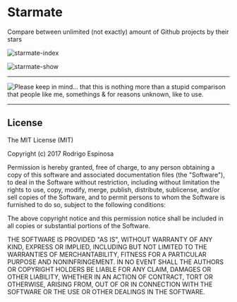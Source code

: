 # Starmate

Compare between unlimited (not exactly) amount of Github projects by their stars

![starmate-index](https://user-images.githubusercontent.com/1685621/29803284-129ed0ee-8c51-11e7-9738-17dc32ebb7f7.png)

![starmate-show](https://user-images.githubusercontent.com/1685621/29803285-12a06a8a-8c51-11e7-99c5-2ba6f90a5ba2.png)

---

![**Please keep in mind...** that this is nothing more than a stupid comparison
that people like me, somethings & for reasons unknown, like to use.](https://user-images.githubusercontent.com/1685621/29803286-13af1ee4-8c51-11e7-96c2-480e311f7da8.png)


---

## License

The MIT License (MIT)

Copyright (c) 2017 Rodrigo Espinosa

Permission is hereby granted, free of charge, to any person obtaining a copy of this software and associated documentation files (the "Software"), to deal in the Software without restriction, including without limitation the rights to use, copy, modify, merge, publish, distribute, sublicense, and/or sell copies of the Software, and to permit persons to whom the Software is furnished to do so, subject to the following conditions:

The above copyright notice and this permission notice shall be included in all copies or substantial portions of the Software.

THE SOFTWARE IS PROVIDED "AS IS", WITHOUT WARRANTY OF ANY KIND, EXPRESS OR IMPLIED, INCLUDING BUT NOT LIMITED TO THE WARRANTIES OF MERCHANTABILITY, FITNESS FOR A PARTICULAR PURPOSE AND NONINFRINGEMENT. IN NO EVENT SHALL THE AUTHORS OR COPYRIGHT HOLDERS BE LIABLE FOR ANY CLAIM, DAMAGES OR OTHER LIABILITY, WHETHER IN AN ACTION OF CONTRACT, TORT OR OTHERWISE, ARISING FROM, OUT OF OR IN CONNECTION WITH THE SOFTWARE OR THE USE OR OTHER DEALINGS IN THE SOFTWARE.
